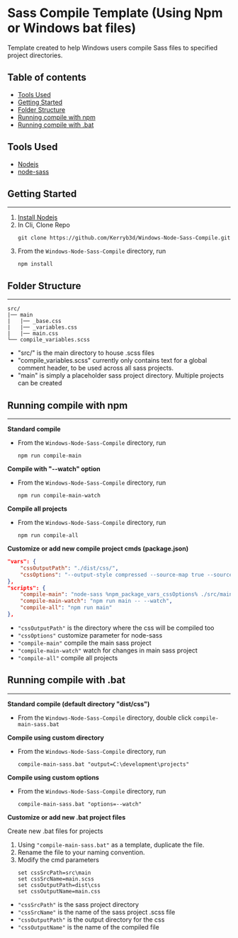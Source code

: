 # Sass Compile Template (Using Npm or Windows bat files)

Template created to help Windows users compile Sass files to specified project directories. 

## Table of contents
- [Tools Used](#tools-used)
- [Getting Started](#getting-started)
- [Folder Structure](#folder-structure)
- [Running compile with npm](#running-compile-with-npm)
- [Running compile with .bat](#running-compile-with-.bat)

## Tools Used
- [Nodejs](https://nodejs.org)
- [node-sass](https://github.com/sass/node-sass)

## Getting Started
---
1. [Install Nodejs](https://nodejs.org)
1. In Cli, Clone Repo
    ```
    git clone https://github.com/Kerryb3d/Windows-Node-Sass-Compile.git
    ```
1. From the `Windows-Node-Sass-Compile` directory, run
    ```
    npm install
    ```

## Folder Structure
---
```
src/
|── main
|   |── _base.css
|   |── _variables.css
|   |── main.css
└── compile_variables.scss
```
- "src/" is the main directory to house .scss files
- "compile_variables.scss" currently only contains text for a global comment header, to be used across all sass projects.
- "main" is simply a placeholder sass project directory.  Multiple projects can be created

## Running compile with npm
---

**Standard compile**
- From the `Windows-Node-Sass-Compile` directory, run
    ```
    npm run compile-main
    ```
**Compile with "--watch" option**
- From the `Windows-Node-Sass-Compile` directory, run
    ```
    npm run compile-main-watch
    ```

**Compile all projects**
- From the `Windows-Node-Sass-Compile` directory, run
    ```
    npm run compile-all
    ```

**Customize or add new compile project cmds (package.json)**
```json
"vars": {
    "cssOutputPath": "./dist/css/",
    "cssOptions": "--output-style compressed --source-map true --source-map-contents true --include-path node_modules"
},
"scripts": {
    "compile-main": "node-sass %npm_package_vars_cssOptions% ./src/main/main.scss %npm_package_vars_cssOutputPath%main.css",
    "compile-main-watch": "npm run main -- --watch",
    "compile-all": "npm run main"
},
```
- `"cssOutputPath"` is the directory where the css will be compiled too
- `"cssOptions"` customize parameter for node-sass
- `"compile-main"` compile the main sass project
- `"compile-main-watch"` watch for changes in main sass project
- `"compile-all"` compile all projects
## Running compile with .bat
---

**Standard compile (default directory "dist/css")**
- From the `Windows-Node-Sass-Compile` directory, double click `compile-main-sass.bat`

**Compile using custom directory**
- From the `Windows-Node-Sass-Compile` directory, run 
    ```
    compile-main-sass.bat "output=C:\development\projects"
    ```

**Compile using custom options**
- From the `Windows-Node-Sass-Compile` directory, run 
    ```
    compile-main-sass.bat "options=--watch"
    ```

**Customize or add new .bat project files**

Create new .bat files for projects
1. Using `"compile-main-sass.bat"` as a template, duplicate the file.
1. Rename the file to your naming convention.
1. Modify the cmd parameters
    ```
    set cssSrcPath=src\main
    set cssSrcName=main.scss
    set cssOutputPath=dist\css
    set cssOutputName=main.css
    ```
- `"cssSrcPath"` is the sass project directory
- `"cssSrcName"` is the name of the sass project .scss file
- `"cssOutputPath"` is the output directory for the css
- `"cssOutputName"` is the name of the compiled file